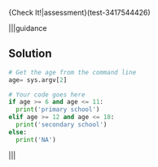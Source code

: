 {Check It!|assessment}(test-3417544426)

|||guidance
## Solution
```python
# Get the age from the command line
age= sys.argv[2]

# Your code goes here
if age >= 6 and age <= 11:
  print('primary school')
elif age >= 12 and age <= 18:
  print('secondary school')
else:
  print('NA')
```
|||